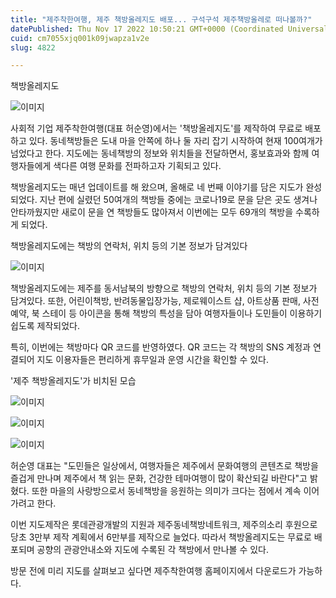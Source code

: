 ```yaml
---
title: "제주착한여행, 제주 책방올레지도 배포... 구석구석 제주책방올레로 떠나볼까?"
datePublished: Thu Nov 17 2022 10:50:21 GMT+0000 (Coordinated Universal Time)
cuid: cm7055xjq001k09jwapza1v2e
slug: 4822

---
```



책방올레지도

![이미지](https://cdn.hashnode.com/res/hashnode/image/upload/v1739257751989/bd54f14e-bac1-4cc8-9ed7-16fa85498d1d.jpeg)

사회적 기업 제주착한여행(대표 허순영)에서는 '책방올레지도'를 제작하여 무료로 배포하고 있다. 동네책방들은 도내 마을 안쪽에 하나 둘 자리 잡기 시작하여 현재 100여개가 넘었다고 한다. 지도에는 동네책방의 정보와 위치들을 전달하면서, 홍보효과와 함께 여행자들에게 색다른 여행 문화를 전파하고자 기획되고 있다.

책방올레지도는 매년 업데이트를 해 왔으며, 올해로 네 번째 이야기를 담은 지도가 완성되었다. 지난 편에 실렸던 50여개의 책방들 중에는 코로나19로 문을 닫은 곳도 생겨나 안타까웠지만 새로이 문을 연 책방들도 많아져서 이번에는 모두 69개의 책방을 수록하게 되었다.

책방올레지도에는 책방의 연락처, 위치 등의 기본 정보가 담겨있다

![이미지](https://cdn.hashnode.com/res/hashnode/image/upload/v1739257754364/6309dcef-826f-40b9-8df2-f5d1f2a19ec3.jpeg)

책방올레지도에는 제주를 동서남북의 방향으로 책방의 연락처, 위치 등의 기본 정보가 담겨있다. 또한, 어린이책방, 반려동물입장가능, 제로웨이스트 샵, 아트상품 판매, 사전예약, 북 스테이 등 아이콘을 통해 책방의 특성을 담아 여행자들이나 도민들이 이용하기 쉽도록 제작되었다.

특히, 이번에는 책방마다 QR 코드를 반영하였다. QR 코드는 각 책방의 SNS 계정과 연결되어 지도 이용자들은 편리하게 휴무일과 운영 시간을 확인할 수 있다.

'제주 책방올레지도'가 비치된 모습

![이미지](https://cdn.hashnode.com/res/hashnode/image/upload/v1739257756265/e644a5e4-affe-45c6-a4d9-41960fa4885f.jpeg)

![이미지](https://cdn.hashnode.com/res/hashnode/image/upload/v1739257757922/bfaf5145-ebce-4d65-a5d8-5f91ad96f50a.jpeg)

![이미지](https://cdn.hashnode.com/res/hashnode/image/upload/v1739257759921/33188556-2da6-4507-8666-35ee966d3dd7.jpeg)

허순영 대표는 "도민들은 일상에서, 여행자들은 제주에서 문화여행의 콘텐츠로 책방을 즐겁게 만나며 제주에서 책 읽는 문화, 건강한 테마여행이 많이 확산되길 바란다"고 밝혔다. 또한 마을의 사랑방으로서 동네책방을 응원하는 의미가 크다는 점에서 계속 이어가려고 한다.

이번 지도제작은 롯데관광개발의 지원과 제주동네책방네트워크, 제주의소리 후원으로 당초 3만부 제작 계획에서 6만부를 제작으로 늘었다. 따라서 책방올레지도는 무료로 배포되며 공향의 관광안내소와 지도에 수록된 각 책방에서 만나볼 수 있다.

방문 전에 미리 지도를 살펴보고 싶다면 제주착한여행 홈페이지에서 다운로드가 가능하다.